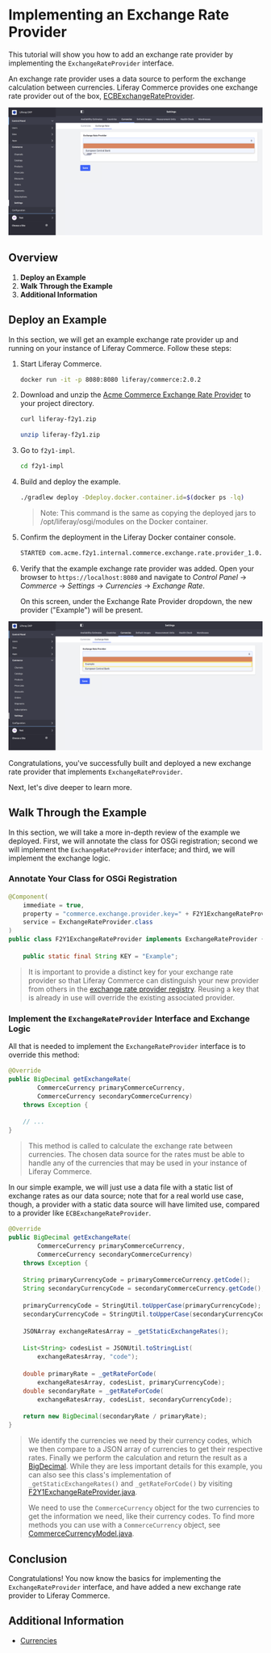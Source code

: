 # Implementing an Exchange Rate Provider

This tutorial will show you how to add an exchange rate provider by implementing the `ExchangeRateProvider` interface.

An exchange rate provider uses a data source to perform the exchange calculation between currencies. Liferay Commerce provides one exchange rate provider out of the box, [ECBExchangeRateProvider](https://raw.githubusercontent.com/liferay/com-liferay-commerce/7.1.x/commerce-currency-service/src/main/java/com/liferay/commerce/currency/internal/util/ECBExchangeRateProvider.java).

![Out of the box exchange rate provider](./images/01.png "Out of the box exchange rate provider")

## Overview

1. **Deploy an Example**
1. **Walk Through the Example**
1. **Additional Information**

## Deploy an Example

In this section, we will get an example exchange rate provider up and running on your instance of Liferay Commerce. Follow these steps:

1. Start Liferay Commerce.

    ```bash
    docker run -it -p 8080:8080 liferay/commerce:2.0.2
    ```

1. Download and unzip the [Acme Commerce Exchange Rate Provider]() to your project directory.

    ```bash
    curl liferay-f2y1.zip
    ```

    ```bash
    unzip liferay-f2y1.zip
    ```

1. Go to `f2y1-impl`.

    ```bash
    cd f2y1-impl
    ```

1. Build and deploy the example.

    ```bash
    ./gradlew deploy -Ddeploy.docker.container.id=$(docker ps -lq)
    ```

    >Note: This command is the same as copying the deployed jars to /opt/liferay/osgi/modules on the Docker container.

1. Confirm the deployment in the Liferay Docker container console.

    ```bash
    STARTED com.acme.f2y1.internal.commerce.exchange.rate.provider_1.0.0
    ```

1. Verify that the example exchange rate provider was added. Open your browser to `https://localhost:8080` and navigate to _Control Panel_ → _Commerce_ → _Settings_ → _Currencies_ → _Exchange Rate_.

    On this screen, under the Exchange Rate Provider dropdown, the new provider ("Example") will be present.

![New exchange rate provider](./images/02.png "New exchange rate provider")

Congratulations, you've successfully built and deployed a new exchange rate provider that implements `ExchangeRateProvider`.

Next, let's dive deeper to learn more.

## Walk Through the Example

In this section, we will take a more in-depth review of the example we deployed. First, we will annotate the class for OSGi registration; second we will implement the `ExchangeRateProvider` interface; and third, we will implement the exchange logic.

### Annotate Your Class for OSGi Registration

```java
@Component(
    immediate = true,
    property = "commerce.exchange.provider.key=" + F2Y1ExchangeRateProvider.KEY,
    service = ExchangeRateProvider.class
)
public class F2Y1ExchangeRateProvider implements ExchangeRateProvider {

    public static final String KEY = "Example";
```

> It is important to provide a distinct key for your exchange rate provider so that Liferay Commerce can distinguish your new provider from others in the [exchange rate provider registry](https://raw.githubusercontent.com/liferay/com-liferay-commerce/7.1.x/commerce-currency-service/src/main/java/com/liferay/commerce/currency/internal/util/ExchangeRateProviderRegistryImpl.java). Reusing a key that is already in use will override the existing associated provider.

### Implement the `ExchangeRateProvider` Interface and Exchange Logic

All that is needed to implement the `ExchangeRateProvider` interface is to override this method:

```java
@Override
public BigDecimal getExchangeRate(
        CommerceCurrency primaryCommerceCurrency,
        CommerceCurrency secondaryCommerceCurrency)
    throws Exception {

    // ...
}
```

> This method is called to calculate the exchange rate between currencies. The chosen data source for the rates must be able to handle any of the currencies that may be used in your instance of Liferay Commerce.

In our simple example, we will just use a data file with a static list of exchange rates as our data source; note that for a real world use case, though, a provider with a static data source will have limited use, compared to a provider like `ECBExchangeRateProvider`.

```java
@Override
public BigDecimal getExchangeRate(
        CommerceCurrency primaryCommerceCurrency,
        CommerceCurrency secondaryCommerceCurrency)
    throws Exception {

    String primaryCurrencyCode = primaryCommerceCurrency.getCode();
    String secondaryCurrencyCode = secondaryCommerceCurrency.getCode();

    primaryCurrencyCode = StringUtil.toUpperCase(primaryCurrencyCode);
    secondaryCurrencyCode = StringUtil.toUpperCase(secondaryCurrencyCode);

    JSONArray exchangeRatesArray = _getStaticExchangeRates();

    List<String> codesList = JSONUtil.toStringList(
        exchangeRatesArray, "code");

    double primaryRate = _getRateForCode(
        exchangeRatesArray, codesList, primaryCurrencyCode);
    double secondaryRate = _getRateForCode(
        exchangeRatesArray, codesList, secondaryCurrencyCode);

    return new BigDecimal(secondaryRate / primaryRate);
}
```

> We identify the currencies we need by their currency codes, which we then compare to a JSON array of currencies to get their respective rates. Finally we perform the calculation and return the result as a [BigDecimal](https://docs.oracle.com/javase/8/docs/api/java/math/BigDecimal.html). While they are less important details for this example, you can also see this class's implementation of `_getStaticExchangeRates()` and `_getRateForCode()` by visiting [F2Y1ExchangeRateProvider.java](https://github.com/liferay/liferay-help/blob/master/commerce/developer-guide/tutorial/implementing-an-exchange-rate-provider/liferay-f2y1.zip/f2y1-impl/src/main/java/com/acme/f2y1/internal/commerce/exchange/rate/provider/F2Y1ExchangeRateProvider.java).
>
> We need to use the `CommerceCurrency` object for the two currencies to get the information we need, like their currency codes. To find more methods you can use with a `CommerceCurrency` object, see [CommerceCurrencyModel.java](https://raw.githubusercontent.com/liferay/com-liferay-commerce/7.1.x/commerce-currency-api/src/main/java/com/liferay/commerce/currency/model/CommerceCurrencyModel.java).

## Conclusion

Congratulations! You now know the basics for implementing the `ExchangeRateProvider` interface, and have added a new exchange rate provider to Liferay Commerce.

## Additional Information

* [Currencies](../../../user-guide/getting-started/currencies/README.md)